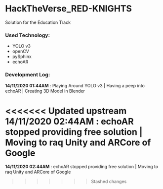 # HackTheVerse_RED-KNIGHTS

Solution for the Education Track 

### Used Technology:

- YOLO v3
- openCV
- pySphinx
- echoAR


### Development Log:

**14/11/2020 01:44AM** : Playing Around YOLO v3 | Having a peep into echoAR | Creating 3D Model in Blender

<<<<<<< Updated upstream
**14/11/2020 02:44AM** : echoAR stopped providing free solution | Moving to raq Unity and ARCore of Google
=======
**14/11/2020 02:44AM** : echoAR stopped providing free solution | Moving to raq Unity and ARCore of Google
>>>>>>> Stashed changes
